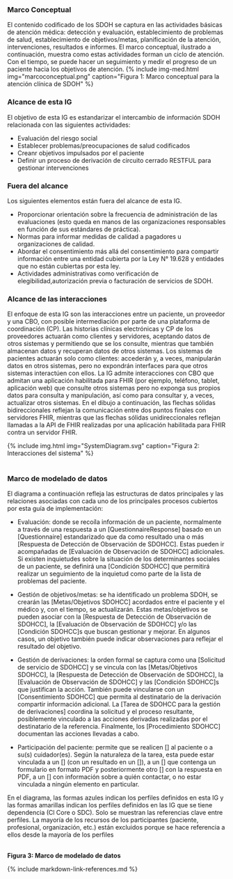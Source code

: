 ### Marco Conceptual

El contenido codificado de los SDOH se captura en las actividades básicas de atención médica: detección y evaluación, establecimiento de problemas de salud, establecimiento de objetivos/metas, planificación de la atención, intervenciones, resultados e informes. El marco conceptual, ilustrado a continuación, muestra como estas actividades forman un ciclo de atención. Con el tiempo, se puede hacer un seguimiento y medir el progreso de un paciente hacia los objetivos de atención.
{% include img-med.html img="marcoconceptual.png" caption="Figura 1: Marco conceptual para la atención clínica de SDOH" %}

### Alcance de esta IG

El objetivo de esta IG es estandarizar el intercambio de información SDOH relacionada con las siguientes actividades:

* Evaluación del riesgo social
* Establecer problemas/preocupaciones de salud codificados
* Creanr objetivos impulsados por el paciente
* Definir un proceso de derivación de circuito cerrado RESTFUL para gestionar intervenciones

### Fuera del alcance

Los siguientes elementos están fuera del alcance de esta IG.

* Proporcionar orientación sobre la frecuencia de administración de las evaluaciones (esto queda en manos de las organizaciones responsables en función de sus estándares de práctica).
* Normas para informar medidas de calidad a pagadores u organizaciones de calidad.
* Abordar el consentimiento más allá del consentimiento para compartir información entre una entidad cubierta por la Ley N° 19.628 y entidades que no están cubiertas por esta ley.
* Actividades administrativas como verificación de elegibilidad,autorización previa o facturación de servicios de SDOH. 

### Alcance de las interacciones

El enfoque de esta IG son las interacciones entre un paciente, un proveedor y una CBO, con posible intermediación por parte de una plataforma de coordinación (CP). Las historias clínicas electrónicas y CP de los proveedores actuarán como clientes y servidores, aceptando datos de otros sistemas y permitiendo que se los consulte, mientras que también almacenan datos y recuperan datos de otros sistemas. Los sistemas de pacientes actuarán solo como clientes: accederán y, a veces, manipularán datos en otros sistemas, pero no expondrán interfaces para que otros sistemas interactúen con ellos. La IG admite interacciones con CBO que admitan una aplicación habilitada para FHIR (por ejemplo, teléfono, tablet, aplicación web) que consulte otros sistemas pero no exponga sus propios datos para consulta y manipulación, así como para consultar y, a veces, actualizar otros sistemas. En el dibujo a continuación, las flechas sólidas bidireccionales reflejan la comunicación entre dos puntos finales con servidores FHIR, mientras que las flechas sólidas unidireccionales reflejan llamadas a la API de FHIR realizadas por una aplicación habilitada para FHIR contra un servidor FHIR.

{% include img.html img="SystemDiagram.svg" caption="Figura 2: Interacciones del sistema" %}
<br>
<br>

### Marco de modelado de datos

El diagrama a continuación refleja las estructuras de datos principales y las relaciones asociadas con cada uno de los principales procesos cubiertos por esta guía de implementación: 

* Evaluación: donde se recoíla información de un paciente, normalmente a través de una respuesta a un [QuestionnaireResponse] basado en un [Questionnaire] estandarizado que da como resultado una o más [Respuesta de Detección de Observación de SDOHCC]. Estas pueden ir acompañadas de [Evaluación de Observación de SDOHCC] adicionales. Si existen inquietudes sobre la situación de los determinantes sociales de un paciente, se definirá una [Condición SDOHCC] que permitirá realizar un seguimiento de la inquietud como parte de la lista de problemas del paciente. 

* Gestión de objetivos/metas: se ha identificado un problema SDOH, se crearán las [Metas/Objetivos SDOHCC] acordados entre el paciente y el médico y, con el tiempo, se actualizarán. Estas metas/objetivos se pueden asociar con la [Respuesta de Detección de Observación de SDOHCC], la [Evaluación de Observación de SDOHCC] y/o las [Condición SDOHCC]s que buscan gestionar y mejorar. En algunos casos, un objetivo también puede indicar observaciones para reflejar el resultado del objetivo.

* Gestión de derivaciones: la orden formal se captura como una [Solicitud de servicio de SDOHCC] y se vincula con las [Metas/Objetivos SDOHCC], la [Respuesta de Detección de Observación de SDOHCC], la [Evaluación de Observación de SDOHCC] y las [Condición SDOHCC]s que justifican la acción. También puede vincularse con un [Consentimiento SDOHCC] que permita al destinatario de la derivación compartir información adicional. La [Tarea de SDOHCC para la gestión de derivaciones] coordina la solicitud y el proceso resultante, posiblemente vinculado a las acciones derivadas realizadas por el destinatario de la referencia. Finalmente, los [Procedimiento SDOHCC] documentan las acciones llevadas a cabo. 

* Participación del paciente: permite que se realicen [] al paciente o a su(s) cuidador(es). Según la naturaleza de la tarea, esta puede estar vinculada a un [] (con un resultado en un []), a un [] que contenga un formulario en formato PDF y posteriormente otro [] con la respuesta en PDF, a un [] con información sobre a quién contactar, o no estar vinculada a ningún elemento en particular.

En el diagrama, las formas azules indican los perfiles definidos en esta IG y las formas amarillas indican los perfiles definidos en las IG que se tiene dependencia (Cl Core o SDC). Solo se muestran las referencias clave entre perfiles. La mayoría de los recursos de los participantes (paciente, profesional, organización, etc.) están excluidos porque se hace referencia a ellos desde la mayoría de los perfiles

<object data="FHIRModelingV2.svg" type="image/svg+xml"></object>
<br/>
**Figura 3: Marco de modelado de datos**

{% include markdown-link-references.md %}